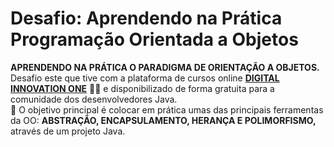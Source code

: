 <h1> Desafio: Aprendendo na Prática Programação Orientada a Objetos</h1>

<p><strong>APRENDENDO NA PRÁTICA O PARADIGMA DE ORIENTAÇÃO A OBJETOS.</strong><br>Desafio este que tive com a plataforma de cursos online <strong><a href="https://web.digitalinnovation.one/">DIGITAL INNOVATION ONE</a></strong> 💛🧡 e disponibilizado de forma gratuita para a comunidade dos desenvolvedores Java.<br>
    💎 O objetivo principal é colocar em prática umas das principais ferramentas da OO: <strong>ABSTRAÇÃO, ENCAPSULAMENTO, HERANÇA E POLIMORFISMO,</strong> através de um projeto Java. </p>
